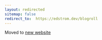 ```yaml
---
layout: redirected
sitemap: false
redirect_to:  https://edstrom.dev/blogroll
---
```

Moved to [new website](https://edstrom.dev/blogroll)
